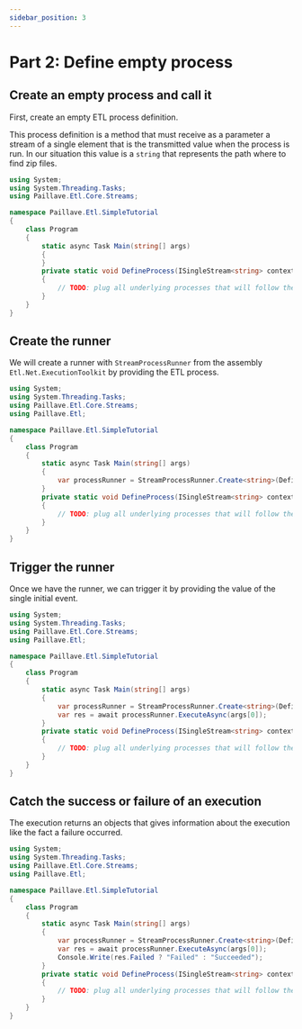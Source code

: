 ```yaml
---
sidebar_position: 3
---
```


# Part 2: Define empty process

## Create an empty process and call it

First, create an empty ETL process definition.

This process definition is a method that must receive as a parameter a stream of a single element that is the transmitted value when the process is run. In our situation this value is a `string` that represents the path where to find zip files.

```cs {3,12-15}
using System;
using System.Threading.Tasks;
using Paillave.Etl.Core.Streams;

namespace Paillave.Etl.SimpleTutorial
{
    class Program
    {
        static async Task Main(string[] args)
        {
        }
        private static void DefineProcess(ISingleStream<string> contextStream)
        {
            // TODO: plug all underlying processes that will follow the start of the process
        }
    }
}
```

## Create the runner

We will create a runner with `StreamProcessRunner` from the assembly `Etl.Net.ExecutionToolkit` by providing the ETL process.

```cs {4,12}
using System;
using System.Threading.Tasks;
using Paillave.Etl.Core.Streams;
using Paillave.Etl;

namespace Paillave.Etl.SimpleTutorial
{
    class Program
    {
        static async Task Main(string[] args)
        {
            var processRunner = StreamProcessRunner.Create<string>(DefineProcess);
        }
        private static void DefineProcess(ISingleStream<string> contextStream)
        {
            // TODO: plug all underlying processes that will follow the start of the process
        }
    }
}
```

## Trigger the runner

Once we have the runner, we can trigger it by providing the value of the single initial event.

```cs {13}
using System;
using System.Threading.Tasks;
using Paillave.Etl.Core.Streams;
using Paillave.Etl;

namespace Paillave.Etl.SimpleTutorial
{
    class Program
    {
        static async Task Main(string[] args)
        {
            var processRunner = StreamProcessRunner.Create<string>(DefineProcess);
            var res = await processRunner.ExecuteAsync(args[0]);
        }
        private static void DefineProcess(ISingleStream<string> contextStream)
        {
            // TODO: plug all underlying processes that will follow the start of the process
        }
    }
}
```

## Catch the success or failure of an execution

The execution returns an objects that gives information about the execution like the fact a failure occurred.

```cs {14}
using System;
using System.Threading.Tasks;
using Paillave.Etl.Core.Streams;
using Paillave.Etl;

namespace Paillave.Etl.SimpleTutorial
{
    class Program
    {
        static async Task Main(string[] args)
        {
            var processRunner = StreamProcessRunner.Create<string>(DefineProcess);
            var res = await processRunner.ExecuteAsync(args[0]);
            Console.Write(res.Failed ? "Failed" : "Succeeded");
        }
        private static void DefineProcess(ISingleStream<string> contextStream)
        {
            // TODO: plug all underlying processes that will follow the start of the process
        }
    }
}
```
